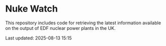 # Nuke Watch

This repository includes code for retrieving the latest information available on the output of EDF nuclear power plants in the UK.

Last updated: 2025-08-13 15:15